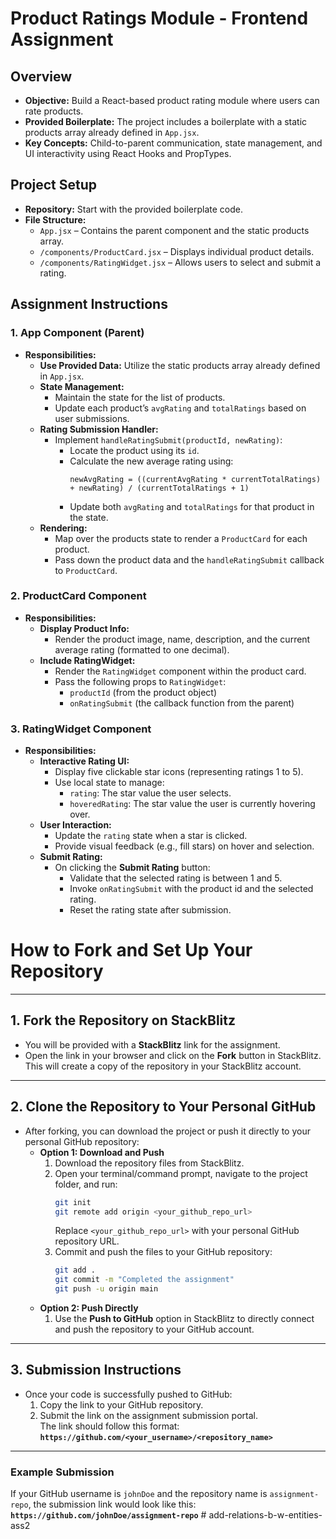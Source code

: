 # Product Ratings Module - Frontend Assignment

## Overview
- **Objective:** Build a React-based product rating module where users can rate products.
- **Provided Boilerplate:** The project includes a boilerplate with a static products array already defined in `App.jsx`.
- **Key Concepts:** Child-to-parent communication, state management, and UI interactivity using React Hooks and PropTypes.

## Project Setup
- **Repository:** Start with the provided boilerplate code.
- **File Structure:**
  - `App.jsx` – Contains the parent component and the static products array.
  - `/components/ProductCard.jsx` – Displays individual product details.
  - `/components/RatingWidget.jsx` – Allows users to select and submit a rating.

## Assignment Instructions

### 1. App Component (Parent)
- **Responsibilities:**
  - **Use Provided Data:** Utilize the static products array already defined in `App.jsx`.
  - **State Management:**
    - Maintain the state for the list of products.
    - Update each product’s `avgRating` and `totalRatings` based on user submissions.
  - **Rating Submission Handler:**
    - Implement `handleRatingSubmit(productId, newRating)`:
      - Locate the product using its `id`.
      - Calculate the new average rating using:
        ```
        newAvgRating = ((currentAvgRating * currentTotalRatings) + newRating) / (currentTotalRatings + 1)
        ```
      - Update both `avgRating` and `totalRatings` for that product in the state.
  - **Rendering:**
    - Map over the products state to render a `ProductCard` for each product.
    - Pass down the product data and the `handleRatingSubmit` callback to `ProductCard`.

### 2. ProductCard Component
- **Responsibilities:**
  - **Display Product Info:**
    - Render the product image, name, description, and the current average rating (formatted to one decimal).
  - **Include RatingWidget:**
    - Render the `RatingWidget` component within the product card.
    - Pass the following props to `RatingWidget`:
      - `productId` (from the product object)
      - `onRatingSubmit` (the callback function from the parent)


### 3. RatingWidget Component
- **Responsibilities:**
  - **Interactive Rating UI:**
    - Display five clickable star icons (representing ratings 1 to 5).
    - Use local state to manage:
      - `rating`: The star value the user selects.
      - `hoveredRating`: The star value the user is currently hovering over.
  - **User Interaction:**
    - Update the `rating` state when a star is clicked.
    - Provide visual feedback (e.g., fill stars) on hover and selection.
  - **Submit Rating:**
    - On clicking the **Submit Rating** button:
      - Validate that the selected rating is between 1 and 5.
      - Invoke `onRatingSubmit` with the product id and the selected rating.
      - Reset the rating state after submission.



# **How to Fork and Set Up Your Repository**

---

## **1. Fork the Repository on StackBlitz**

- You will be provided with a **StackBlitz** link for the assignment.
- Open the link in your browser and click on the **Fork** button in StackBlitz.  
  This will create a copy of the repository in your StackBlitz account.

---

## **2. Clone the Repository to Your Personal GitHub**

- After forking, you can download the project or push it directly to your personal GitHub repository:
  - **Option 1: Download and Push**
    1. Download the repository files from StackBlitz.
    2. Open your terminal/command prompt, navigate to the project folder, and run:
       ```bash
       git init
       git remote add origin <your_github_repo_url>
       ```
       Replace `<your_github_repo_url>` with your personal GitHub repository URL.
    3. Commit and push the files to your GitHub repository:
       ```bash
       git add .
       git commit -m "Completed the assignment"
       git push -u origin main
       ```
  - **Option 2: Push Directly**
    1. Use the **Push to GitHub** option in StackBlitz to directly connect and push the repository to your GitHub account.

---

## **3. Submission Instructions**

- Once your code is successfully pushed to GitHub:
  1. Copy the link to your GitHub repository.
  2. Submit the link on the assignment submission portal.  
     The link should follow this format:  
     **`https://github.com/<your_username>/<repository_name>`**

---

### **Example Submission**

If your GitHub username is `johnDoe` and the repository name is `assignment-repo`, the submission link would look like this:  
**`https://github.com/johnDoe/assignment-repo`**
#   a d d - r e l a t i o n s - b - w - e n t i t i e s - a s s 2  
 